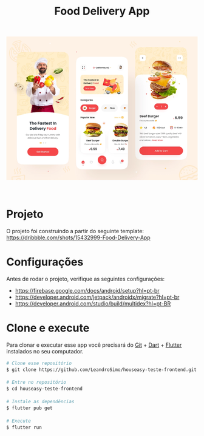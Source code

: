 <h1 align="center">
Food Delivery App
</h1>

<br>
<p align="center">
  <img alt="App screen" src="assets/readme/screen.webp">
</p>
<br>

# Projeto

O projeto foi construindo a partir do seguinte template: <a>https://dribbble.com/shots/15432999-Food-Delivery-App</a>

# Configurações

Antes de rodar o projeto, verifique as seguintes configurações:

- https://firebase.google.com/docs/android/setup?hl=pt-br
- https://developer.android.com/jetpack/androidx/migrate?hl=pt-br
- https://developer.android.com/studio/build/multidex?hl=pt-BR

# Clone e execute

Para clonar e executar esse app você precisará do [Git](https://git-scm.com) + [Dart][dart] + [Flutter][flutter] instalados no seu computador.

```bash
# Clone esse repositório
$ git clone https://github.com/LeandroSimo/houseasy-teste-frontend.git

# Entre no repositório
$ cd houseasy-teste-frontend

# Instale as dependências
$ flutter pub get

# Execute
$ flutter run

```

[flutter]: https://flutter.dev/
[dart]: https://dart.dev/
